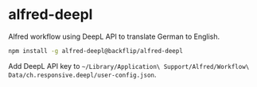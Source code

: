 # alfred-deepl

Alfred workflow using DeepL API to translate German to English.

```sh
npm install -g alfred-deepl@backflip/alfred-deepl
```

Add DeepL API key to `~/Library/Application\ Support/Alfred/Workflow\ Data/ch.responsive.deepl/user-config.json`.
